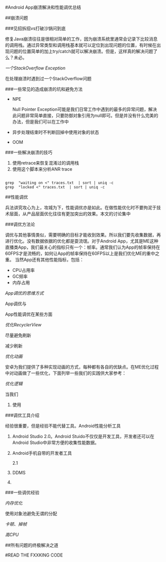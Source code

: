 #Android App崩溃解决和性能调优总结

##崩溃问题

###见招拆招vs打破沙锅问到底

修复Java崩溃往往是很相对简单的工作，因为崩溃系统里通常会记录下比较消息的调用栈。通过异常类型和调用栈基本就可以定位到出现问题的位置，有时候在出现问题的位置简单的加上try/catch就可以解决崩溃。但是，这样真的解决问题了么？未必。

*一个StackOverflow Exception*

在处理崩溃时遇到过一个StackOverflow问题



###一些常见的造成崩溃的坑和避免方法

* NPE

    Null Pointer Exception可能是我们日常工作中遇到的最多的异常问题，解决此问题非常简单直接，只要防御对象引用为null即可。但是并没有什么完美的办法，但是我们可以在工作中

* 异步处理结束时不判断回掉中使用对象的状态

* OOM


###一些解决崩溃的技巧

1. 使用retrace来恢复混淆过的调用栈
2. 使用这个脚本来分析ANR trace

```

grep  "waiting on <" traces.txt  | sort | uniq -c 
grep  "locked <" traces.txt  | sort | uniq -c 

```
    
##性能调优

兵法讲究攻心为上，攻城为下，性能调优亦是如此。在做性能优化时不要拘泥于技术层面，从产品层面优化往往有更加突出的效果。本文的讨论集中

###调优方法论

调优与其他事情类似，需要明确的目标才能收到效果。所以我们要先收集数据，再进行优化。没有数据依据的优化都是耍流氓。对于Android App，尤其是ME这种直播类App，我们最关心的指标只有一个：帧率。通常我们认为App的帧率保持在60FPS才是流畅的，如何让App的帧率保持在60FPS以上是我们优化ME的重中之重。
当然App还有其他性能指标，包括：

* CPU占用率
* GC频率
* 内存占用




*App调优的思维方式*

App调优与

App性能调优在某些方面


*优化RecyclerView*

尽量避免刷新

减少刷新

*优化动画*

安卓为我们提供了多种实现动画的方式，每种都有各自的优缺点。在ME优化过程中对动画做了一些优化，下面列举一些我们的实践供大家参考：

*优化逻辑*

当我们


1. 使用

###调优工具介绍

经验很重要，但是经验不能代替工具。Android性能分析工具

1. Android Studio 2.0。Android Stuido不仅仅是开发工具，开发者还可以在Android Studio中非常方便的收集性能数据。
2. Android手机自带的开发者工具

    2.1 
   
3. DDMS
4. 


###一些调优经验

*内存优化*

使用对象池避免无谓的分配


*卡顿、掉帧*

*高CPU*




##所有问题的终极解决之道

#READ THE FXXKING CODE